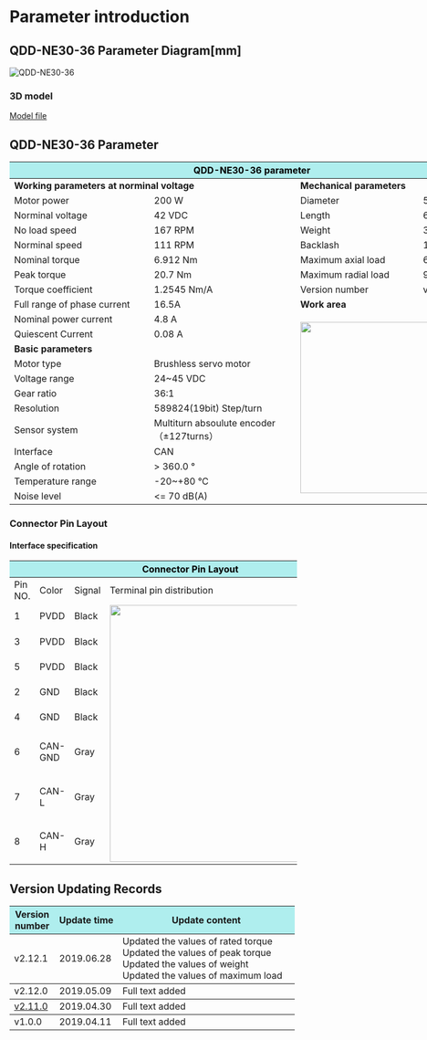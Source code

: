 # Parameter introduction
## QDD-NE30-36 Parameter Diagram[mm]
![QDD-NE30-36]( ../../img/QDD_NE30-36_v2_12三视图.png )
### 3D model
[Model file]( ../../3DModel/QDD_NE30-36_v2_12.step.zip )

## QDD-NE30-36 Parameter

<table style="width:850px"><thead><tr><th colspan="4" style="background: PaleTurquoise; color: black;">QDD-NE30-36 parameter</th></tr></thead><tbody><tr><td colspan="2" width=60%><b>Working parameters at norminal voltage</b></td><td colspan="2" width=40%><b>Mechanical parameters</b></td></tr><tr><td>Motor power</td><td>200 W</td><td>Diameter</td><td>52mm</td></tr><tr><td>Norminal voltage</td><td>42 VDC</td><td>Length</td><td>68.9mm</td></tr><tr><td>No load speed</td><td>167 RPM</td><td>Weight</td><td>300 g</td></tr><tr><td>Norminal speed</td><td>111 RPM</td><td>Backlash</td><td>18 Arc min</td></tr><tr><td>Nominal torque</td><td>6.912 Nm</td><td>Maximum axial load</td><td>600N</td></tr><tr><td>Peak torque</td><td>20.7 Nm</td><td>Maximum radial load</td><td>900N</td></tr><tr><td>Torque coefficient</td><td>1.2545 Nm/A</td><td>Version number</td><td>v2.12</td></tr><tr><td>Full range of phase current</td><td>16.5A</td><td colspan="2"><b>Work area</b></td></tr><tr><td>Nominal power current</td><td>4.8 A</td><td colspan="2" rowspan="15"><img src="../img/QDD-NE30-36quxian.png" style="width:300px"></td></tr><tr><td>Quiescent Current</td><td>0.08 A</td></tr><tr><td colspan="2"><b>Basic parameters</b></td></tr><tr><td>Motor type</td><td>Brushless servo motor</td></tr><tr><td>Voltage range</td><td>24~45 VDC</td></tr><tr><td>Gear ratio</td><td>36:1</td></tr><tr><td>Resolution</td><td>589824(19bit) Step/turn</td></tr><tr><td>Sensor system</td><td>Multiturn absoulute encoder</br>（±127turns）</td></tr><tr><td>Interface</td><td>CAN</td></tr><tr><td>Angle of rotation</td><td>> 360.0 °</td></tr><tr><td>Temperature range</td><td>-20~+80 °C</td></tr><tr><td>Noise level</td><td><= 70 dB(A)</td></tr></tbody></table>

### Connector Pin Layout

#### Interface specification

<table class="tableizer-table"><thead><tr class="tableizer-firstrow"><th colspan="4" style="background: PaleTurquoise; color: black;width:800px">Connector Pin Layout</th></tr></thead><tbody><tr><td>Pin NO.</td><td>Color</td><td>Signal</td><td>Terminal pin distribution</td></tr><tr><td>1</td><td>PVDD</td><td>Black</td><td rowspan="9"><img src="../img/配线2-2.png" style="width:450px"></td></tr><tr><td>3</td><td>PVDD</td><td>Black</td></tr><tr><td>5</td><td>PVDD</td><td>Black</td></tr><tr><td>2</td><td>GND</td><td>Black</td></tr><tr><td>4</td><td>GND</td><td>Black</td></tr><tr><td>6</td><td>CAN-GND</td><td>Gray</td></tr><tr><td>7</td><td>CAN-L</td><td>Gray</td></tr><tr><td>8</td><td>CAN-H</td><td>Gray</td></tr></tbody></table>

## Version Updating Records

<table style="width:500px"><thead><tr style="background:PaleTurquoise"><th style="width:100px">Version number</th><th style="width:150px">Update time</th><th style="width:3800px">Update content</th></tr></thead><tbody><tr><td>v2.12.1</td><td>2019.06.28</td><td>Updated the values of rated torque <br>Updated the values of peak torque <br>Updated the values of weight <br>Updated the values of maximum load</th></tr></thead><tbody><tr><td>v2.12.0</td><td>2019.05.09</td><td>Full text added</th></tr></thead><tbody><tr><td><a href="https://mintasca.com/wiki/en/index.html#!pages/QDD-NE30-36_v2_11.md">v2.11.0 </a></td><td>2019.04.30</td><td>Full text added</th></tr></thead><tbody><tr><td>v1.0.0</td><td>2019.04.11</td><td>Full text added</td></tbody></table>
